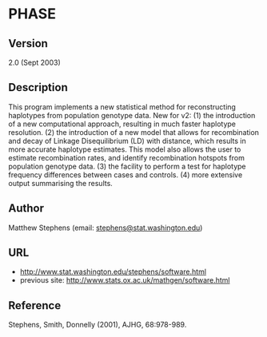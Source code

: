 # PHASE

## Version
2.0 (Sept 2003)

## Description
This program implements a new statistical method for reconstructing haplotypes from population genotype data.
New for v2: (1) the introduction of a new computational approach, resulting in much faster haplotype resolution. (2) the introduction of a new model that allows for recombination and decay of Linkage Disequilibrium (LD) with distance, which results in more accurate haplotype estimates. This model also allows the user to estimate recombination rates, and identify recombination hotspots from population genotype data. (3) the facility to perform a test for haplotype frequency differences between cases and controls. (4) more extensive output summarising the results.

## Author
Matthew Stephens (email: stephens@stat.washington.edu)

## URL
* http://www.stat.washington.edu/stephens/software.html
* previous site: http://www.stats.ox.ac.uk/mathgen/software.html

## Reference
Stephens, Smith, Donnelly (2001), AJHG, 68:978-989.